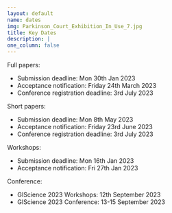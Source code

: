 ```yaml
---
layout: default
name: dates
img: Parkinson_Court_Exhibition_In_Use_7.jpg
title: Key Dates
description: |
one_column: false
---
```


Full papers:

 - Submission deadline: Mon 30th Jan 2023 
 - Acceptance notification: Friday 24th March 2023
 - Conference registration deadline: 3rd July 2023

Short papers:

 - Submission deadline: Mon 8th May 2023
 - Acceptance notification: Friday 23rd June 2023
 - Conference registration deadline: 3rd July 2023

Workshops:

 - Submission deadline: Mon 16th Jan 2023
 - Acceptance notification: Fri 27th Jan 2023
 
Conference:

 - GIScience 2023 Workshops: 12th September 2023
 - GIScience 2023 Conference: 13-15 September 2023
 

